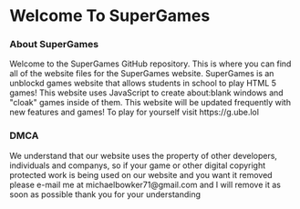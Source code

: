 <h1>Welcome To SuperGames</h1>
<h3>About SuperGames</h3>
<p>Welcome to the SuperGames GitHub repository. This is where you can find all of the website files for the SuperGames website. 
SuperGames is an unblockd games website that allows students in school to play HTML 5 games! This website uses JavaScript to create about:blank
windows and "cloak" games inside of them. This website will be updated frequently with new features and games! To play for yourself visit https://g.ube.lol</p>
<h3>DMCA</h3>
<p>We understand that our website uses the property of other developers, individuals and companys, so if your game or other digital copyright protected work is being used on our website and you want it removed please e-mail me at michaelbowker71@gmail.com and I will remove it as soon as possible thank you for your understanding</p>
